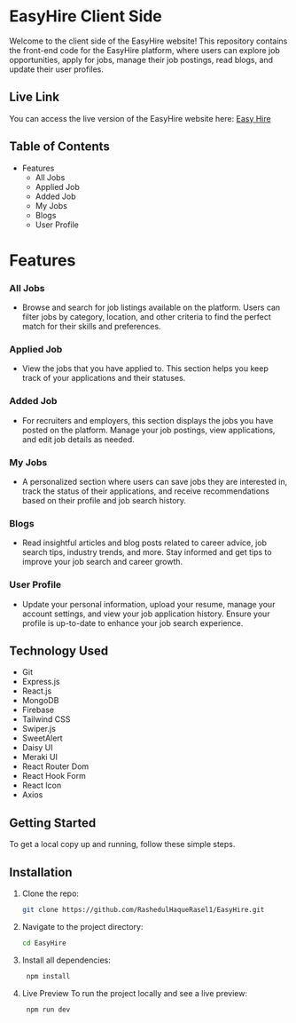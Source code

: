 # EasyHire Client Side

Welcome to the client side of the EasyHire website! This repository contains the front-end code for the EasyHire platform, where users can explore job opportunities, apply for jobs, manage their job postings, read blogs, and update their user profiles.


## Live Link
You can access the live version of the EasyHire website here: [Easy Hire](https://easyhire-rasel.web.app/)


## Table of Contents

- Features
  - All Jobs
  - Applied Job
  - Added Job
  - My Jobs
  - Blogs
  - User Profile


# Features

  ### All Jobs
  - Browse and search for job listings available on the platform. Users can filter jobs by category, location, and other criteria to find the perfect match for their skills and preferences.

  ### Applied Job
  - View the jobs that you have applied to. This section helps you keep track of your applications and their statuses.

  ### Added Job
   - For recruiters and employers, this section displays the jobs you have posted on the platform. Manage your job postings, view applications, and edit job details as needed.

  ### My Jobs
  - A personalized section where users can save jobs they are interested in, track the status of their applications, and receive recommendations based on their profile and job search history.

  ### Blogs
   - Read insightful articles and blog posts related to career advice, job search tips, industry trends, and more. Stay informed and get tips to improve your job search and career growth.

  ### User Profile
  - Update your personal information, upload your resume, manage your account settings, and view your job application history. Ensure your profile is up-to-date to enhance your job search experience.


## Technology Used

- Git
- Express.js
- React.js
- MongoDB
- Firebase
- Tailwind CSS
- Swiper.js
- SweetAlert
- Daisy UI
- Meraki UI
- React Router Dom
- React Hook Form
- React Icon
- Axios


## Getting Started

To get a local copy up and running, follow these simple steps.

## Installation

1. Clone the repo:
   ```sh
   git clone https://github.com/RashedulHaqueRasel1/EasyHire.git

2. Navigate to the project directory:
   ```sh
   cd EasyHire

3. Install all dependencies:
   
   ```sh
    npm install
   
4. Live Preview
To run the project locally and see a live preview:
    ```sh
     npm run dev
